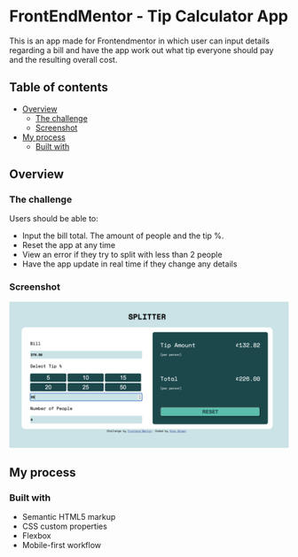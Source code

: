 # FrontEndMentor - Tip Calculator App

This is an app made for Frontendmentor in which user can input details regarding a bill and have the app work out what tip everyone should pay and the resulting overall cost.

## Table of contents

- [Overview](#overview)
  - [The challenge](#the-challenge)
  - [Screenshot](#screenshot)
- [My process](#my-process)
  - [Built with](#built-with)

## Overview

### The challenge

Users should be able to:

- Input the bill total. The amount of people and the tip %.
- Reset the app at any time
- View an error if they try to split with less than 2 people
- Have the app update in real time if they change any details

### Screenshot

![](/images/TipScreenshot.png)

## My process

### Built with

- Semantic HTML5 markup
- CSS custom properties
- Flexbox
- Mobile-first workflow

